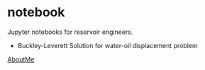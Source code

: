 # notebook

Jupyter notebooks for reservoir engineers.

- Buckley-Leverett Solution for water-oil displacement problem

[AboutMe](/AboutMe.md)
